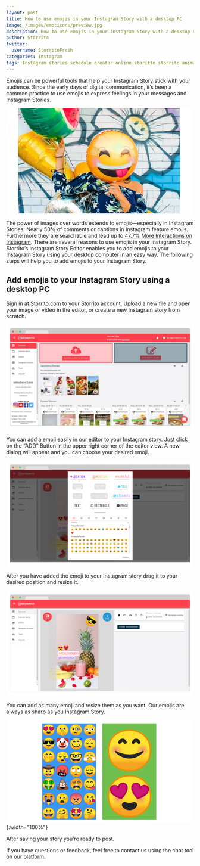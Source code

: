 ```yaml
---
layout: post
title: How to use emojis in your Instagram Story with a desktop PC
image: /images/emoticons/preview.jpg
description: How to use emojis in your Instagram Story with a desktop PC
author: Storrito
twitter:
  username: StorritoFresh
categories: Instagram
tags: Instagram stories schedule creator online storitto storrito animation pc computer desktop mac sticker location emoji emoticons
---
```


Emojis can be powerful tools that help your Instagram Story stick with your audience. Since the early days of digital communication, it’s been a common practice to use emojis to express feelings in your messages and Instagram Stories.

![How to post](/images/emoticons/preview.jpg "Storrito Instagram Editor")

<!--more-->

The power of images over words extends to emojis—especially in Instagram Stories. Nearly 50% of comments or captions in Instagram feature emojis. Furthermore they are searchable and lead up to [47.7% More Interactions on Instagram](https://www.quintly.com/blog/instagram-emoji-study). There are several reasons to use emojis in your Instagram Story. Storrito’s Instagram Story Editor enables you to add emojis to your Instagram Story using your desktop computer in an easy way. The following steps will help you to add emojis to your Instagram Story.

## Add emojis to your Instagram Story using a desktop PC

Sign in at [Storrito.com](https://app.storrito.com) to your Storrito account. Upload a new file and open your image or video in the editor, or create a new Instagram story from scratch.

![How to post](/images/how-to-post/upload.jpg "Upload Screenshot")

You can add a emoji easily in our editor to your Instagram story. Just click on the “ADD” Button in the upper right corner of the editor view. A new dialog will appear and you can choose your desired emoji.

![How to post](/images/emoticons/emoji-story.png "Storrito Instagram Editor - Emoticons Dialog")

After you have added the emoji to your Instagram story drag it to your desired position and resize it.

![How to post](/images/emoticons/emoji-story-instagram.png "Storrito Instagram Editor ")

You can add as many emoji and resize them as you want. Our emojis are always as sharp as you Instagram Story.  

![How to post](/images/emoticons/story.png "Storrito Instagram Story with Emoticons"){:width="100%"}

After saving your story you’re ready to post.

If you have questions or feedback, feel free to contact us using the chat tool on our platform.
